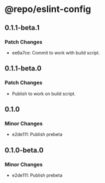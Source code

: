 # @repo/eslint-config

## 0.1.1-beta.1

### Patch Changes

- ee6a7ce: Commit to work with build script.

## 0.1.1-beta.0

### Patch Changes

- Publish to work on build script.

## 0.1.0

### Minor Changes

- e2de111: Publish prebeta

## 0.1.0-beta.0

### Minor Changes

- e2de111: Publish prebeta
